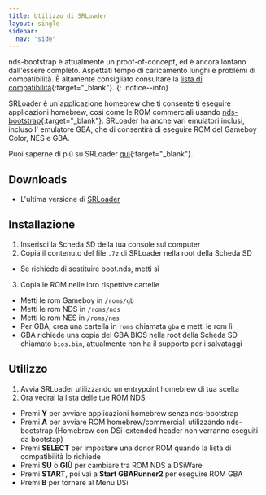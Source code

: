 ```yaml
---
title: Utilizzo di SRLoader
layout: single
sidebar:
  nav: "side"
---
```


nds-bootstrap è attualmente un proof-of-concept, ed è ancora lontano dall'essere completo. Aspettati tempo di caricamento lunghi e problemi di compatibilità. È altamente consigliato consultare la [lista di compatibilità](https://docs.google.com/spreadsheets/d/1M7MxYQzVhb4604esdvo57a7crSvbGzFIdotLW0bm0Co/edit#gid=0){:target="_blank"}.
{: .notice--info}

SRLoader è un'applicazione homebrew che ti consente ti eseguire applicazioni homebrew, così come le ROM commerciali usando [nds-bootstrap](https://github.com/ahezard/nds-bootstrap){:target="_blank"}. SRLoader ha anche vari emulatori inclusi, incluso l' emulatore GBA, che di consentirà di eseguire ROM del Gameboy Color, NES e GBA.

Puoi saperne di più su SRLoader [qui](https://gbatemp.net/threads/srloader-gui-for-flashcards-also-a-nds-app-for-dsi.472200/){:target="_blank"}.

## Downloads

- L'ultima versione di [SRLoader](https://github.com/Robz8/SRLoader/releases)

## Installazione
1. Inserisci la Scheda SD della tua console sul computer
2. Copia il contenuto del file `.7z` di SRLoader nella root della Scheda SD
  - Se richiede di sostituire boot.nds, metti sì
3. Copia le ROM nelle loro rispettive cartelle
  - Metti le rom Gameboy in `/roms/gb`
  - Metti le rom NDS in `/roms/nds`
  - Metti le rom NES in `/roms/nes`
  - Per GBA, crea una cartella in `roms` chiamata `gba` e metti le rom lì
  - GBA richiede una copia del GBA BIOS nella root della Scheda SD chiamato `bios.bin`, attualmente non ha il supporto per i salvataggi

## Utilizzo
1. Avvia SRLoader utilizzando un entrypoint homebrew di tua scelta
2. Ora vedrai la lista delle tue ROM NDS
  - Premi **Y** per avviare applicazioni homebrew senza nds-bootstrap
  - Premi **A** per avviare ROM homebrew/commerciali utilizzando nds-bootstrap (Homebrew con DSi-extended header non verranno eseguiti da bootstap)
  - Premi **SELECT** per impostare una donor ROM quando la lista di compatibilità lo richiede
  - Premi **SU** o **GIÙ** per cambiare tra ROM NDS a DSiWare
  - Premi **START**, poi vai a **Start GBARunner2** per eseguire ROM GBA
  - Premi **B** per tornare al Menu DSi
